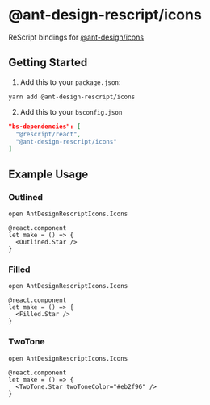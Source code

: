 # @ant-design-rescript/icons

ReScript bindings for [@ant-design/icons](https://www.npmjs.com/package/@ant-design/icons)

## Getting Started

1. Add this to your `package.json`:

```
yarn add @ant-design-rescript/icons
```

2. Add this to your `bsconfig.json`

```json
"bs-dependencies": [
  "@rescript/react",
  "@ant-design-rescript/icons"
]
```

## Example Usage

### Outlined

```rescript
open AntDesignRescriptIcons.Icons

@react.component
let make = () => {
  <Outlined.Star />
}
```

### Filled

```rescript
open AntDesignRescriptIcons.Icons

@react.component
let make = () => {
  <Filled.Star />
}
```

### TwoTone

```rescript
open AntDesignRescriptIcons.Icons

@react.component
let make = () => {
  <TwoTone.Star twoToneColor="#eb2f96" />
}
```
